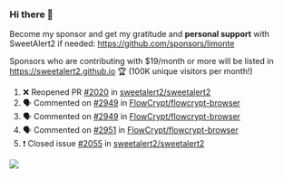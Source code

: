 ### Hi there 👋

Become my sponsor and get my gratitude and **personal support** with SweetAlert2 if needed: https://github.com/sponsors/limonte

Sponsors who are contributing with $19/month or more will be listed in https://sweetalert2.github.io 🏆 (100K unique visitors per month!)

<!--START_SECTION:activity-->
1. ❌ Reopened PR [#2020](https://github.com//sweetalert2/sweetalert2/pull/2020) in [sweetalert2/sweetalert2](https://github.com//sweetalert2/sweetalert2)
2. 🗣 Commented on [#2949](https://github.com//FlowCrypt/flowcrypt-browser/issues/2949) in [FlowCrypt/flowcrypt-browser](https://github.com//FlowCrypt/flowcrypt-browser)
3. 🗣 Commented on [#2949](https://github.com//FlowCrypt/flowcrypt-browser/issues/2949) in [FlowCrypt/flowcrypt-browser](https://github.com//FlowCrypt/flowcrypt-browser)
4. 🗣 Commented on [#2951](https://github.com//FlowCrypt/flowcrypt-browser/issues/2951) in [FlowCrypt/flowcrypt-browser](https://github.com//FlowCrypt/flowcrypt-browser)
5. ❗️ Closed issue [#2055](https://github.com//sweetalert2/sweetalert2/issues/2055) in [sweetalert2/sweetalert2](https://github.com//sweetalert2/sweetalert2)
<!--END_SECTION:activity-->

![](https://github-readme-stats.vercel.app/api?username=limonte&theme=vue&show_icons=true)
